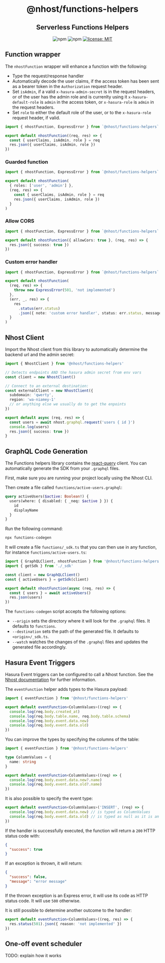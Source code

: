 <h1 align="center">@nhost/functions-helpers</h1>
<h2 align="center">Serverless Functions Helpers</h2>

<p align="center">
  <img alt="npm" src="https://img.shields.io/npm/v/@nhost/functions-helpers">
  <img alt="npm" src="https://img.shields.io/npm/dm/@nhost/functions-helpers">
  <a href="LICENSE">
    <img src="https://img.shields.io/badge/license-MIT-yellow.svg" alt="license: MIT" />
  </a>
</p>

## Function wrapper

The `nhostFunction` wrapper will enhance a function with the following:

- Type the request/response handler
- Automatically decode the user claims, if the access token has been sent as a bearer token in the `Authorization` request header.
- Set `isAdmin`, if a valid `x-hasura-admin-secret` is in the request headers, or of the user has the admin role and is currenlty using it `x-hasura-default-role` is `admin` in the access token, or `x-hasura-role` is `admin` in the request headers.
- Set `role` to either the default role of the user, or to the `x-hasura-role` request header, if valid.

```ts
import { nhostFunction, ExpressError } from `@nhost/functions-helpers`

export default nhostFunction((req, res) => {
  const { userClaims, isAdmin, role } = req
  res.json({ userClaims, isAdmin, role })
})
```

### Guarded function

```ts
import { nhostFunction, ExpressError } from `@nhost/functions-helpers`

export default nhostFunction(
  { roles: ['user', 'admin'] },
  (req, res) => {
    const { userClaims, isAdmin, role } = req
    res.json({ userClaims, isAdmin, role })
  }
)
```

### Allow CORS

```ts
import { nhostFunction, ExpressError } from `@nhost/functions-helpers`

export default nhostFunction({ allowCors: true }, (req, res) => {
  res.json({ success: true })
})
```

### Custom error handler

```ts
import { nhostFunction, ExpressError } from `@nhost/functions-helpers`

export default nhostFunction(
  (req, res) => {
    throw new ExpressError(501, 'not implemented')
  },
  (err, _, res) => {
    res
      .status(err.status)
      .json({ note: 'custom error handler', status: err.status, message: err.message })
  }
)
```

## Nhost Client

Import the Nhost client from this library to automatically determine the backend url and the admin secret:

```ts
import { NhostClient } from '@nhost/functions-helpers'

// Detects endpoints AND the hasura admin secret from env vars
const client = new NhostClient()

// Connect to an external destination:
const externalClient = new NhostClient({
  subdomain: 'qwerty',
  region: 'wa-niamey-1'
  // or anything else we usually do to get the enpoints
})

export default async (req, res) => {
  const users = await nhost.graphql.request('users { id }')
  console.log(users)
  res.json({ success: true })
}
```

## GraphQL Code Generation

The Functions helpers library contains the [react-query](https://github.com/prisma-labs/graphql-request) client. You can automatically generate the SDK from your `.graphql` files.

First, make sure you are running your project locally using the Nhost CLI.

Then create a file called `functions/active-users.graphql`:

```graphql
query activeUsers($active: Boolean!) {
  users(where: { disabled: { _neq: $active } }) {
    id
    displayName
  }
}
```

Run the following command:

```sh
npx functions-codegen
```

It will create a file `functions/_sdk.ts` that you can then use in any function, for instance `functions/active-users.ts`:

```ts
import { GraphQLClient, nhostFunction } from '@nhost/functions-helpers'
import { getSdk } from './_sdk'

const client = new GraphQLClient()
const { activeUsers } = getSdk(client)

export default nhostFunction(async (req, res) => {
  const { users } = await activeUsers()
  res.json(users)
})
```

The `functions-codegen` script accepts the following options:

- `--origin` sets the directory where it will look for the `.graphql` files. It defaults to `functions`.
- `--destination` sets the path of the generated file. It defaults to `<origin>/_sdk.ts`.
- `--watch` watches the changes of the `.graphql` files and updates the generated file accordingly.

## Hasura Event Triggers

Hasura Event triggers can be configured to call a Nhost function. See the [Nhost documentation](https://docs.nhost.io/database/event-triggers) for further information.

The `eventFunction` helper adds types to the Hasura payload:

```ts
import { eventFunction } from '@nhost/functions-helpers'

export default eventFunction<ColumnValues>((req) => {
  console.log(req.body.created_at)
  console.log(req.body.table.name, req.body.table.schema)
  console.log(req.body.event.data.new)
  console.log(req.body.event.data.old)
})
```

You can improve the types by specifying the columns of the table:

```ts
import { eventFunction } from '@nhost/functions-helpers'

type ColumnValues = {
  name: string
}

export default eventFunction<ColumnValues>((req) => {
  console.log(req.body.event.data.new?.name)
  console.log(req.body.event.data.old?.name)
})
```

It is also possible to specify the event type:

```ts
export default eventFunction<ColumnValues>('INSERT', (req) => {
  console.log(req.body.event.data.new) // is typed as ColumnValues
  console.log(req.body.event.data.old) // is typed as null as it is an INSERT
})
```

If the handler is successfully executed, the function will return a `200` HTTP status code with:

```json
{
  "success": true
}
```

If an exception is thrown, it will return:

```json
{
  "success": false,
  "message": "error message"
}
```

If the thrown exception is an Express error, it will use its code as HTTP status code. It will use `500` otherwise.

It is still possible to determine another outcome to the handler:

```ts
export default eventFunction<ColumnValues>((req, res) => {
  res.status(501).json({ reason: 'not implemented' })
})
```

## One-off event scheduler

TODO: explain how it works

